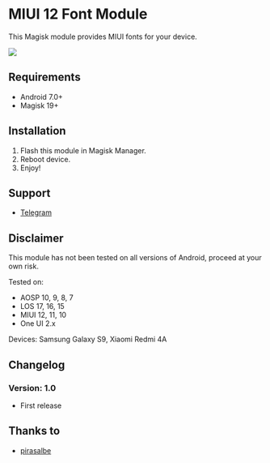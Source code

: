 # MIUI 12 Font Module

This Magisk module provides MIUI fonts for your device.

![](https://i.imgur.com/cKSrKFB.png)
 
## Requirements 
- Android 7.0+ 
- Magisk 19+ 

## Installation 
1. Flash this module in Magisk Manager. 
2. Reboot device. 
3. Enjoy! 

## Support 
- [Telegram](https://t.me/WSTxda) 

## Disclaimer 
This module has not been tested on all versions of Android, proceed at your own risk.

Tested on:

- AOSP 10, 9, 8, 7
- LOS 17, 16, 15
- MIUI 12, 11, 10
- One UI 2.x

Devices: Samsung Galaxy S9, Xiaomi Redmi 4A

## Changelog 
### Version: 1.0 
- First release

## Thanks to
- [pirasalbe](https://github.com/pirasalbe)